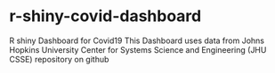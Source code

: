 # r-shiny-covid-dashboard
R shiny Dashboard for Covid19
This Dashboard uses data from Johns Hopkins University Center for Systems Science and Engineering (JHU CSSE) repository on github
